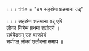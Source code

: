 +++
title = "०१ सहस्रेण शतमाना यद्"

+++
सहस्रेण शतमाना यद् एषि  
लोकां जिगेथ प्रथमा शतौदने ।  
सर्ववेदसम् उत वाजपेयं  
सर्वाꣳल् लोकां छतौदना समाप ॥